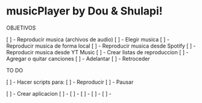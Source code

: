 # musicPlayer by Dou & Shulapi!

OBJETIVOS

[ ] - Reproducir musica (archivos de audio)
[ ] - Elegir musica
        [ ] - Reproducir musica de forma local
        [ ] - Reproducir musica desde Spotify
        [ ] - Reproducir musica desde YT Music
[ ] - Crear listas de reproduccion
        [ ] - Agregar o quitar canciones
        [ ] - Adelantar
        [ ] - Retroceder



TO DO

[ ] - Hacer scripts para: 
        [ ] - Reproducir
        [ ] - Pausar

[ ] - Crear aplicacion
[ ] - 
[ ] - 
[ ] - 
[ ] - 
[ ] - 

